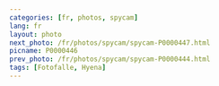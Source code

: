 ```yaml
---
categories: [fr, photos, spycam]
lang: fr
layout: photo
next_photo: /fr/photos/spycam/spycam-P0000447.html
picname: P0000446
prev_photo: /fr/photos/spycam/spycam-P0000444.html
tags: [Fotofalle, Hyena]
---
```

